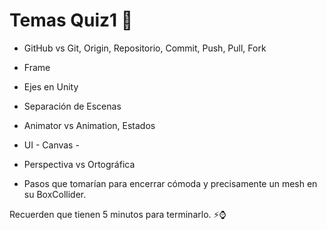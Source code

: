 # Temas Quiz1 :memo:



- GitHub vs Git, Origin, Repositorio, Commit, Push, Pull, Fork

- Frame

- Ejes en Unity

- Separación de Escenas

- Animator vs Animation, Estados

- UI - Canvas -

- Perspectiva vs Ortográfica

- Pasos que tomarían para encerrar cómoda y precisamente un mesh en su BoxCollider.

  


Recuerden que tienen 5 minutos para terminarlo. :zap::watch:

